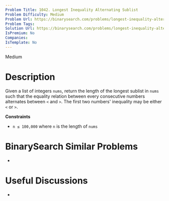 ```yaml
---
Problem Title: 1042. Longest Inequality Alternating Sublist
Problem Difficulty: Medium
Problem Url: https://binarysearch.com/problems/longest-inequality-alternating-sublist/
Problem Tags: 
Solution Url: https://binarysearch.com/problems/longest-inequality-alternating-sublist/solutions/
IsPremium: No
Companies: 
IsTemplate: No
---
```


<span style="color: ;">Medium</span>

# Description

Given a list of integers `nums`, return the length of the longest sublist in `nums` such that the equality relation between every consecutive numbers alternates between `<` and `>`. The first two numbers' inequality may be either `<` or `>`.

**Constraints**
- `n ≤ 100,000` where `n` is the length of `nums`

# BinarySearch Similar Problems

- []()

# Useful Discussions

- []()
